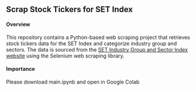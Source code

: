 ## Scrap Stock Tickers for SET Index

#### Overview
This repository contains a Python-based web scraping project that retrieves stock tickers data for the SET Index and categorize industry group and sectors. The data is sourced from the [SET Industry Group and Sector Index website](https://www.set.or.th/en/market/index/set/overview) using the Selenium web scraping library. 

#### Importance
Please download main.ipynb and open in Google Colab

